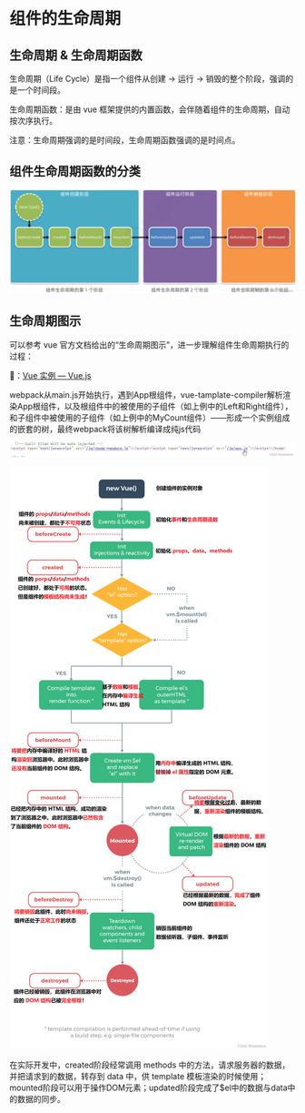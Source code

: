 # 组件的生命周期

## 生命周期 & 生命周期函数

生命周期（Life Cycle）是指一个组件从创建 -> 运行 -> 销毁的整个阶段，强调的是一个时间段。

生命周期函数：是由 vue 框架提供的内置函数，会伴随着组件的生命周期，自动按次序执行。

注意：生命周期强调的是时间段，生命周期函数强调的是时间点。

## 组件生命周期函数的分类

![1683979209785](image/生命周期/1683979209785.png)

## 生命周期图示

可以参考 vue 官方文档给出的“生命周期图示”，进一步理解组件生命周期执行的过程：

🔗：[Vue 实例 — Vue.js](https://cn.vuejs.org/v2/guide/instance.html#%E7%94%9F%E5%91%BD%E5%91%A8%E6%9C%9F%E5%9B%BE%E7%A4%BA "Vue 实例 — Vue.js")

webpack从main.js开始执行，遇到App根组件，vue-tamplate-compiler解析渲染App根组件，以及根组件中的被使用的子组件（如上例中的Left和Right组件），和子组件中被使用的子组件（如上例中的MyCount组件）——形成一个实例组成的嵌套的树，最终webpack将该树解析编译成纯js代码

![1683979259325](image/生命周期/1683979259325.png)

![1683979275093](image/生命周期/1683979275093.png)

在实际开发中，created阶段经常调用 methods 中的方法，请求服务器的数据，并把请求到的数据，转存到 data 中，供 template 模板渲染的时候使用；mounted阶段可以用于操作DOM元素；updated阶段完成了$el中的数据与data中的数据的同步。
